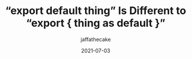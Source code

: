 ---
author: jaffathecake
date: 2021-07-03
layout: post.njk
tags:
  - javascript
target_url: https://jakearchibald.com/2021/export-default-thing-vs-thing-as-default/
title: “export default thing” Is Different to “export { thing as default }”
---